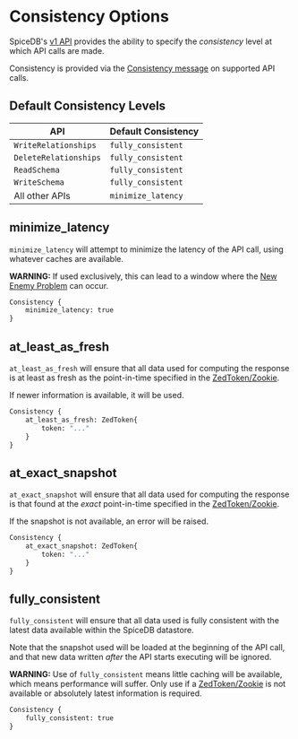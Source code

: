 # Consistency Options

SpiceDB's [v1 API] provides the ability to specify the *consistency* level at which API calls are made.

Consistency is provided via the [Consistency message] on supported API calls.

[v1 API]: https://buf.build/authzed/api/tree/main/authzed/api/v1
[Consistency message]: https://buf.build/authzed/api/docs/main/authzed.api.v1#authzed.api.v1.Consistency

## Default Consistency Levels

| API                   | Default Consistency |
|-----------------------|---------------------|
| `WriteRelationships`  | `fully_consistent`  |
| `DeleteRelationships` | `fully_consistent`  |
| `ReadSchema`          | `fully_consistent`  |
| `WriteSchema`         | `fully_consistent`  |
| All other APIs        | `minimize_latency`  |

## minimize_latency

`minimize_latency` will attempt to minimize the latency of the API call, using whatever caches are available.

**WARNING:** If used exclusively, this can lead to a window where the [New Enemy Problem] can occur.

[New Enemy Problem]:(https://authzed.com/blog/new-enemies/)

```proto
Consistency {
    minimize_latency: true
}
```

## at_least_as_fresh

`at_least_as_fresh` will ensure that all data used for computing the response is at least as fresh as the point-in-time specified in the [ZedToken/Zookie].

If newer information is available, it will be used.

```proto
Consistency {
    at_least_as_fresh: ZedToken{
        token: "..."
    }
}
```

## at_exact_snapshot

`at_exact_snapshot` will ensure that all data used for computing the response is that found at the *exact* point-in-time specified in the [ZedToken/Zookie].

If the snapshot is not available, an error will be raised.

```proto
Consistency {
    at_exact_snapshot: ZedToken{
        token: "..."
    }
}
```

## fully_consistent

`fully_consistent` will ensure that all data used is fully consistent with the latest data available within the SpiceDB datastore.

Note that the snapshot used will be loaded at the beginning of the API call, and that new data  written *after* the API starts executing will be ignored.

**WARNING:** Use of `fully_consistent` means little caching will be available, which means performance will suffer.
Only use if a [ZedToken/Zookie] is not available or absolutely latest information is required.

[ZedToken/Zookie]: zedtokens-and-zookies.md

```proto
Consistency {
    fully_consistent: true
}
```
